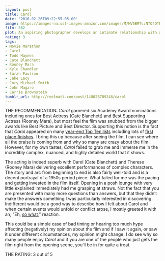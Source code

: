 ```yaml
---
layout: post
title: Carol
date: '2016-02-26T09:22:55-05:00'
image: https://images-na.ssl-images-amazon.com/images/M/MV5BMTczNTQ4OTEyNV5BMl5BanBnXkFtZTgwNDgyMDI3NjE@._V1_UX182_CR0,0,182,268_AL_.jpg
film: 562
plot: An aspiring photographer develops an intimate relationship with an older woman.
rating: 3
tags:
- Movie Marathon
- Carol
- Todd Haynes
- Cate Blanchett
- Rooney Mara
- Kyle Chandler
- Sarah Paulson
- Jake Lacy
- Cory Michael Smith
- John Magaro
- Carrie Brownstein
tumblr_url: http://reelmatt.com/post/140028789248/carol
---
```


THE RECOMMENDATION: *Carol* garnered six Academy Award nominations including ones for Best Actress (Cate Blanchett) and Best Supporting Actress (Rooney Mara), but most feel the film was snubbed from the bigger awards like Best Picture and Best Director. Supporting this notion is the fact that *Carol* appeared on many [year-end Top Ten lists][1] including lots of [first place finishes][2]. I bring this up because after seeing the film, I can see where all the praise is coming from and why so many are crazy about the film. However, for my own tastes, *Carol* failed to grab me and immerse me in the incredibly complex, nuanced, and highly detailed world that it shows.

The acting is indeed superb with Carol (Cate Blanchett) and Therese (Rooney Mara) delivering excellent performances of complex characters. The story and arc from beginning to end is also fairly well-told and is a decent portrayal of a 1950s period piece. What failed for me was the pacing and getting invested in the film itself. Opening in a posh lounge with very little explained immediately had me grasping at straws. Not the fact that you are presented with many more questions than answers, but that they didn’t make the answers something I was particularly interested in discovering. Indifferent would be a good way to describe how I felt about Carol and when certain events would unfold or conflict arose, I mostly greeted it with an, “Eh, [so what][3],” reaction.

This could be a simple case of bad timing or hearing too much hype affecting (negatively) my opinion about the film and if I saw it again, or saw it under different circumstances, my opinion might change. I do see why so many people enjoy *Carol* and if you are one of the people who just gets the film right from the opening scene, you’ll be in for quite a treat.

THE RATING: 3 out of 5

[1]: http://www.bfi.org.uk/best-films-2015
[2]: http://variety.com/2015/film/news/variety-top-10-lists-films-2015-1201660049/
[3]: https://www.youtube.com/watch?v=YlyXZG2dupo&feature=youtu.be&t=7s